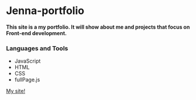 # Jenna-portfolio

**This site is a my portfolio. It will show about me and projects that focus on Front-end development.**

### Languages and Tools
- JavaScript
- HTML
- CSS
- fullPage.js

[My site!](https://www.codemydream.dk)

